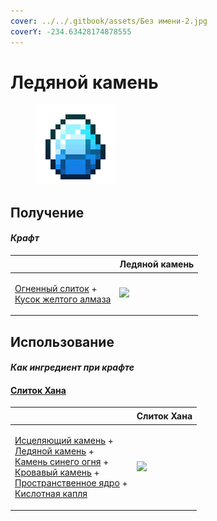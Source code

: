 ```yaml
---
cover: ../../.gitbook/assets/Без имени-2.jpg
coverY: -234.63428174878555
---
```


# Ледяной камень

<figure><img src="../../.gitbook/assets/ice_stone_128.png" alt=""><figcaption></figcaption></figure>

## Получение

#### _Крафт_

| ㅤ                                                                                                                     |  Ледяной камень                           |
| --------------------------------------------------------------------------------------------------------------------- | ----------------------------------------- |
| <p><a href="fireite_ingot.md">Огненный слиток</a> +<br><a href="yellow_diamond_chunk.md">Кусок желтого алмаза</a></p> | ![](../../.gitbook/assets/ice\_stone.png) |

## Использование

#### _Как ингредиент при крафте_

#### [Слиток Хана](red_aurum_ingot.md)

| ㅤ                                                                                                                                                                                                                                                                                                                   |  Слиток Хана                                     |
| ------------------------------------------------------------------------------------------------------------------------------------------------------------------------------------------------------------------------------------------------------------------------------------------------------------------- | ------------------------------------------------ |
| <p><a href="healing_stone.md">Исцеляющий камень</a> +<br><a href="ice_stone.md">Ледяной камень</a> +<br><a href="bluefire_stone.md">Камень синего огня</a> +<br><a href="bloodgem.md">Кровавый камень</a> +<br><a href="spawner_seeker.md">Пространственное ядро</a> +<br><a href="acid.md">Кислотная капля</a></p> | ![](../../.gitbook/assets/red\_aurum\_ingot.png) |

